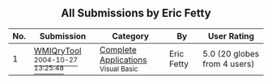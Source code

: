 ﻿<div align="center">

## All Submissions by Eric Fetty

</div>

No.  | Submission | Category | By   | User Rating
---- | ---------- | -------- | ---- | -----------
1 | [WMIQryTool<br /><sup>2004-10-27 13:25:48</sup>](https://github.com/Planet-Source-Code/eric-fetty-wmiqrytool__1-48645) | [Complete Applications<br /><sup>Visual Basic</sup>](../ByCategory/complete-applications__1-27.md) | Eric Fetty | 5.0 (20 globes from 4 users)
